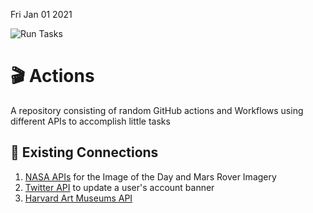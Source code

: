 Fri Jan 01 2021

![Run Tasks](https://github.com/nabeelvalley/actions/workflows/Run%20Tasks/badge.svg)

# 🎬 Actions

A repository consisting of random GitHub actions and Workflows using different APIs to accomplish little tasks

## 🔌 Existing Connections

1. [NASA APIs](https://api.nasa.gov) for the Image of the Day and Mars Rover Imagery
2. [Twitter API](https://developer.twitter.com/en/docs) to update a user's account banner
3. [Harvard Art Museums API](https://github.com/harvardartmuseums/api-docs)